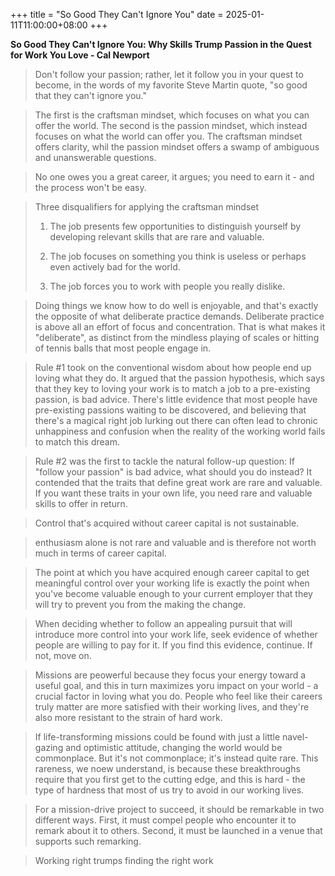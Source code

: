 +++
title = "So Good They Can't Ignore You"
date = 2025-01-11T11:00:00+08:00
+++

**So Good They Can't Ignore You: Why Skills Trump Passion in the Quest for Work You Love - Cal Newport**

> Don't follow your passion; rather, let it follow you in your quest to become, in the words of my favorite Steve Martin quote, "so good that they can't ignore you."

> The first is the craftsman mindset, which focuses on what you can offer the world. The second is the passion mindset, which instead focuses on what the world can offer you. The craftsman mindset offers clarity, whil the passion mindset offers a swamp of ambiguous and unanswerable questions.

> No one owes you a great career, it argues; you need to earn it - and the process won't be easy.

> Three disqualifiers for applying the craftsman mindset
>
> 1. The job presents few opportunities to distinguish yourself by developing relevant skills that are rare and valuable.
>
> 2. The job focuses on something you think is useless or perhaps even actively bad for the world.
>
> 3. The job forces you to work with people you really dislike.

> Doing things we know how to do well is enjoyable, and that's exactly the opposite of what deliberate practice demands. Deliberate practice is above all an effort of focus and concentration. That is what makes it "deliberate", as distinct from the mindless playing of scales or hitting of tennis balls that most people engage in.

> Rule #1 took on the conventional wisdom about how people end up loving what they do. It argued that the passion hypothesis, which says that they key to loving your work is to match a job to a pre-existing passion, is bad advice. There's little evidence that most people have pre-existing passions waiting to be discovered, and believing that there's a magical right job lurking out there can often lead to chronic unhappiness and confusion when the reality of the working world fails to match this dream.

> Rule #2 was the first to tackle the natural follow-up question: If "follow your passion" is bad advice, what should you do instead? It contended that the traits that define great work are rare and valuable. If you want these traits in your own life, you need rare and valuable skills to offer in return.

> Control that's acquired without career capital is not sustainable.

> enthusiasm alone is not rare and valuable and is therefore not worth much in terms of career capital.

> The point at which you have acquired enough career capital to get meaningful control over your working life is exactly the point when you've become valuable enough to your current employer that they will try to prevent you from the making the change.

> When deciding whether to follow an appealing pursuit that will introduce more control into your work life, seek evidence of whether people are willing to pay for it. If you find this evidence, continue. If not, move on.

> Missions are peowerful because they focus your energy toward a useful goal, and this in turn maximizes yoru impact on your world - a crucial factor in loving what you do. People who feel like their careers truly matter are more satisfied with their working lives, and they're also more resistant to the strain of hard work.

> If life-transforming missions could be found with just a little navel-gazing and optimistic attitude, changing the world would be commonplace. But it's not commonplace; it's instead quite rare. This rareness, we noew understand, is because these breakthroughs require that you first get to the cutting edge, and this is hard - the type of hardness that most of us try to avoid in our working lives.

> For a mission-drive project to succeed, it should be remarkable in two different ways. First, it must compel people who encounter it to remark about it to others. Second, it must be launched in a venue that supports such remarking.

> Working right trumps finding the right work
